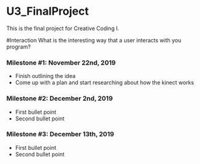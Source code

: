 # <h1> U3_FinalProject</h1>
 This is the final project for Creative Coding I.

#Interaction
What is the interesting way that a user interacts with you program?

<h3>Milestone #1: November 22nd, 2019</h3>
<ul>
 <li>Finish outlining the idea</li>
 <li>Come up with a plan and start researching about how the kinect works</li>
</ul>

<h3>Milestone #2: December 2nd, 2019</h3>
<ul>
 <li>First bullet point</li>
 <li>Second bullet point</li>
</ul>

<h3>Milestone #3: December 13th, 2019</h3>
<ul>
 <li>First bullet point</li>
 <li>Second bullet point</li>
</ul>
